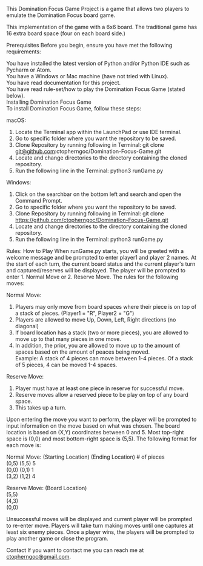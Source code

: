 This Domination Focus Game Project is a game that allows two players to emulate the Domination Focus board game.

This implementation of the game with a 6x6 board. The traditional game has 16 extra board space (four on each board side.)

Prerequisites
Before you begin, ensure you have met the following requirements:

You have installed the latest version of Python and/or Python IDE such as Pycharm or Atom.
</br>You have a Windows or Mac machine (have not tried with Linux).
</br>You have read documentation for this project.
</br>You have read rule-set/how to play the Domination Focus Game (stated below).
</br>Installing Domination Focus Game
</br>To install Domination Focus Game, follow these steps:

macOS:
1. Locate the Terminal app within the LaunchPad or use IDE terminal.
2. Go to specific folder where you want the repository to be saved.
3. Clone Repository by running following in Terminal: git clone git@github.com:ctopherngoc/Domination-Focus-Game.git
4. Locate and change directories to the directory containing the cloned repository.
5. Run the following line in the Terminal: python3 runGame.py

Windows:
1. Click on the searchbar on the bottom left and search and open the Command Prompt.
2. Go to specific folder where you want the repository to be saved.
3. Clone Repository by running following in Terminal: git clone https://github.com/ctopherngoc/Domination-Focus-Game.git
4. Locate and change directories to the directory containing the cloned repository.
5. Run the following line in the Terminal: python3 runGame.py

Rules: How to Play
When runGame.py starts, you will be greeted with a welcome message and be prompted to enter player1 and player 2 names.
At the start of each turn, the current board status and the current player's turn and captured/reserves will be displayed.
The player will be prompted to enter 1. Normal Move or 2. Reserve Move. The rules for the following moves:

Normal Move:
1. Players may only move from board spaces where their piece is on top of a stack of pieces.
   (Player1 = "R", Player2 = "G")
2. Players are allowed to move Up, Down, Left, Right directions (no diagonal)
3. If board location has a stack (two or more pieces), you are allowed to move up to that many pieces in one move.
4. In addition, the prior, you are allowed to move up to the amount of spaces based on the amount of peaces being moved.
   </br>Example: A stack of 4 pieces can move between 1-4 pieces. Of a stack of 5 pieces, 4 can be moved 1-4 spaces.

Reserve Move:
1. Player must have at least one piece in reserve for successful move.
2. Reserve moves allow a reserved piece to be play on top of any board space.
3. This takes up a turn.

Upon entering the move you want to perform, the player will be prompted to input information on the move based on
what was chosen. The board location is based on (X,Y) coordinates between 0 and 5. Most top-right space is (0,0)
and most bottom-right space is (5,5). The following format for each move is:

Normal Move:
(Starting Location) (Ending Location) # of pieces
</br>(0,5) (5,5) 5
</br>(0,0) (0,1) 1
</br> (3,2) (1,2) 4

Reserve Move:
(Board Location)
</br>(5,5)
</br>(4,3)
</br>(0,0)

Unsuccessful moves will be displayed and current player will be prompted to re-enter move. Players will take turn making
moves until one captures at least six enemy pieces. Once a player wins, the players will be prompted to play another 
game or close the program.


Contact
If you want to contact me you can reach me at ctopherngoc@gmail.com.
